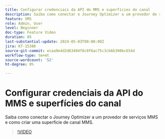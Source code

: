 ```yaml
---
title: Configurar credenciais da API do MMS e superfícies do canal
description: Saiba como conectar o Journey Optimizer a um provedor de serviços MMS e como criar uma superfície de canal MMS.
feature: SMS
role: Admin, User
level: Beginner
doc-type: Feature Video
duration: 85
last-substantial-update: 2024-05-03T00:00:00Z
jira: KT-15386
source-git-commit: ecaa9e4d2d63494f8c0f6ac75c3cb6b390bc654d
workflow-type: tm+mt
source-wordcount: '52'
ht-degree: 0%

---
```



# Configurar credenciais da API do MMS e superfícies do canal

Saiba como conectar o Journey Optimizer a um provedor de serviços MMS e como criar uma superfície de canal MMS.

>[!VIDEO](https://video.tv.adobe.com/v/3428872/?learn=on)

